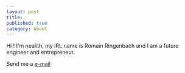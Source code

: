 ```yaml
---
layout: post
title:
published: true
category: About
---
```


Hi ! I'm nealith, my IRL name is Romain Ringenbach and I am a future engineer and entrepreneur.

Send me a [e-mail](mailto:nealith@neaworld.fr)
